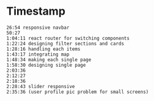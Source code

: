# Timestamp

    26:54 responsive navbar
    50:27
    1:04:11 react router for switching components
    1:22:24 designing filter sections and cards
    1:28:16 handling each items
    1:43:17 integrating map
    1:48:34 making each single page
    1:58:30 designing single page
    2:03:36
    2:12:27
    2:18:36
    2:28:43 slider responsive
    2:35:36 (user profile pic problem for small screens)